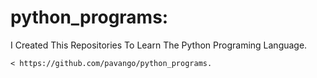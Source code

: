 # python_programs:
I Created This Repositories To Learn The Python Programing Language.

    < https://github.com/pavango/python_programs.
